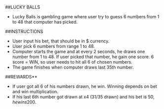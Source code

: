 ##LUCKY BALLS

- Lucky Balls is gambling game where user try to guess 6 numbers from 1 to 48 that computer has picked. 

##INSTRUCTIONS
- User input his bet, that should be in $ currency. 
- User pick 6 numbers from range 1 to 48.
- Computer starts the game and at every 2 seconds, he draws one number from 1 to 48. If user picked that number, he gain one score. 6 score = WIN, so user needs to hit all 6 of chosen numbers.
- The game finishes when computer draws last 35th number. 

##REWARDS**
- If user got all 6 of his numbers drawn, he win. Winning depends on bet and win multiplication. 
- If his last 6th number got drawn at x4 (31/35 drawn) and his bet is 50$, he wins 200$.



